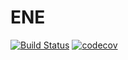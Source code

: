 # ENE 
[![Build Status](https://travis-ci.org/EneApp/Ene.svg?branch=master)](https://travis-ci.org/EneApp/Ene)
[![codecov](https://codecov.io/gh/EneApp/Ene/branch/master/graph/badge.svg)](https://codecov.io/gh/EneApp/Ene)
